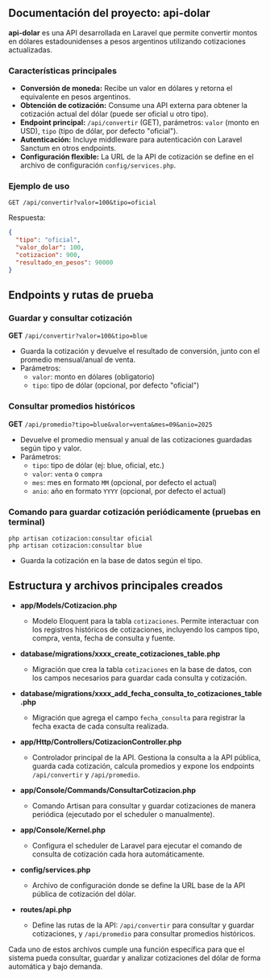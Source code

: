 ## Documentación del proyecto: api-dolar

**api-dolar** es una API desarrollada en Laravel que permite convertir montos en dólares estadounidenses a pesos argentinos utilizando cotizaciones actualizadas.

### Características principales
- **Conversión de moneda:** Recibe un valor en dólares y retorna el equivalente en pesos argentinos.
- **Obtención de cotización:** Consume una API externa para obtener la cotización actual del dólar (puede ser oficial u otro tipo).
- **Endpoint principal:** `/api/convertir` (GET), parámetros: `valor` (monto en USD), `tipo` (tipo de dólar, por defecto "oficial").
- **Autenticación:** Incluye middleware para autenticación con Laravel Sanctum en otros endpoints.
- **Configuración flexible:** La URL de la API de cotización se define en el archivo de configuración `config/services.php`.

### Ejemplo de uso
```http
GET /api/convertir?valor=100&tipo=oficial
```
Respuesta:
```json
{
  "tipo": "oficial",
  "valor_dolar": 100,
  "cotizacion": 900,
  "resultado_en_pesos": 90000
}
```

## Endpoints y rutas de prueba

### Guardar y consultar cotización

**GET** `/api/convertir?valor=100&tipo=blue`
- Guarda la cotización y devuelve el resultado de conversión, junto con el promedio mensual/anual de venta.
- Parámetros:
  - `valor`: monto en dólares (obligatorio)
  - `tipo`: tipo de dólar (opcional, por defecto "oficial")

### Consultar promedios históricos

**GET** `/api/promedio?tipo=blue&valor=venta&mes=09&anio=2025`
- Devuelve el promedio mensual y anual de las cotizaciones guardadas según tipo y valor.
- Parámetros:
  - `tipo`: tipo de dólar (ej: blue, oficial, etc.)
  - `valor`: `venta` o `compra`
  - `mes`: mes en formato `MM` (opcional, por defecto el actual)
  - `anio`: año en formato `YYYY` (opcional, por defecto el actual)

### Comando para guardar cotización periódicamente (pruebas en terminal)

```
php artisan cotizacion:consultar oficial
php artisan cotizacion:consultar blue
```
- Guarda la cotización en la base de datos según el tipo.

## Estructura y archivos principales creados

- **app/Models/Cotizacion.php**
  - Modelo Eloquent para la tabla `cotizaciones`. Permite interactuar con los registros históricos de cotizaciones, incluyendo los campos tipo, compra, venta, fecha de consulta y fuente.

- **database/migrations/xxxx_create_cotizaciones_table.php**
  - Migración que crea la tabla `cotizaciones` en la base de datos, con los campos necesarios para guardar cada consulta y cotización.

- **database/migrations/xxxx_add_fecha_consulta_to_cotizaciones_table.php**
  - Migración que agrega el campo `fecha_consulta` para registrar la fecha exacta de cada consulta realizada.

- **app/Http/Controllers/CotizacionController.php**
  - Controlador principal de la API. Gestiona la consulta a la API pública, guarda cada cotización, calcula promedios y expone los endpoints `/api/convertir` y `/api/promedio`.

- **app/Console/Commands/ConsultarCotizacion.php**
  - Comando Artisan para consultar y guardar cotizaciones de manera periódica (ejecutado por el scheduler o manualmente).

- **app/Console/Kernel.php**
  - Configura el scheduler de Laravel para ejecutar el comando de consulta de cotización cada hora automáticamente.

- **config/services.php**
  - Archivo de configuración donde se define la URL base de la API pública de cotización del dólar.

- **routes/api.php**
  - Define las rutas de la API: `/api/convertir` para consultar y guardar cotizaciones, y `/api/promedio` para consultar promedios históricos.

Cada uno de estos archivos cumple una función específica para que el sistema pueda consultar, guardar y analizar cotizaciones del dólar de forma automática y bajo demanda.
